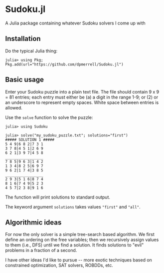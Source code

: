 # Sudoku.jl

A Julia package containing whatever Sudoku solvers I come up with

## Installation

Do the typical Julia thing:
```
julia> using Pkg; Pkg.add(url="https://github.com/dpmerrell/Sudoku.jl")
```

## Basic usage

Enter your Sudoku puzzle into a plain text file.
The file should contain 9 x 9 = 81 entries; each entry must either be (a) a digit in the range 1-9; or (2) or an underscore to represent empty spaces.
White space between entries is allowed.

Use the `solve` function to solve the puzzle:
```
julia> using Sudoku

julia> solve("my_sudoku_puzzle.txt"; solutions="first")
##### SOLUTION 1 #####
5 4 9|6 8 2|7 3 1
3 7 8|4 5 1|2 6 9
6 2 1|3 9 7|4 5 8
_________________
7 8 5|9 6 3|1 4 2
1 3 4|8 2 5|6 9 7
9 6 2|1 7 4|3 8 5
_________________
2 9 3|5 1 6|8 7 4
8 1 6|7 4 9|5 2 3
4 5 7|2 3 8|9 1 6

```

The function will print solutions to standard output.

The keyword argument `solutions` takes values `"first"` and `"all"`.


## Algorithmic ideas

For now the only solver is a simple tree-search based algorithm.
We first define an ordering on the free variables; then we recursively assign values to them (i.e., DFS) until we find a solution.
It finds solutions to "evil" problems in a fraction of a second.

I have other ideas I'd like to pursue -- more exotic techniques based on constrained optimization, SAT solvers, ROBDDs, etc.
